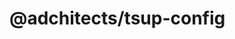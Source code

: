 # @adchitects/tsup-config<!-- markdownlint-disable line-length list-marker-space no-duplicate-header ul-style ul-indent no-bare-urls -->
